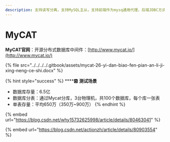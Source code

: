 ```yaml
---
description: 支持读写分离，支持MySQL主从，支持前端作为mysq通用代理，后端JDBC方式支持Oracle、DB2、SQL Server 、 mongodb 、巨杉。
---
```


# MyCAT

**MyCAT官网**：开源分布式数据库中间件：[http://www.mycat.io/](http://www.mycat.io/)

{% file src="../../../../.gitbook/assets/mycat-26-yi-dan-biao-fen-pian-an-li-ji-xing-neng-ce-shi.docx" %}

{% hint style="success" %}
\*\*\*\*🅾 **测试场景**

* 数据库存量：6.5亿
* 数据库分表：通过Mycat分库，3台物理机，共100个数据库，每个库一张表 
* 单表存量：平均650万（350万~900万）
{% endhint %}

{% embed url="https://blog.csdn.net/why15732625998/article/details/80463041" %}

{% embed url="https://blog.csdn.net/actionzh/article/details/80903554" %}







